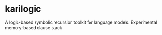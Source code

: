 # karilogic
A logic-based symbolic recursion toolkit for language models. Experimental memory-based clause stack
